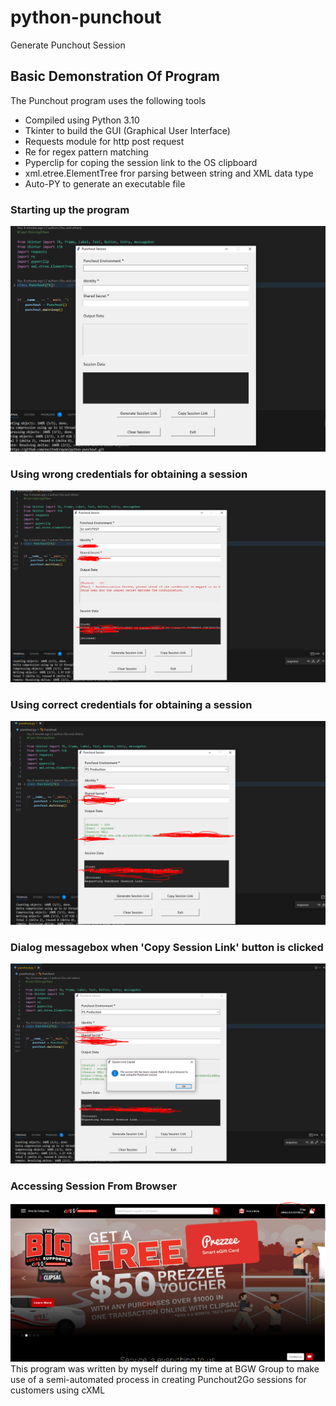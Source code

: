 # python-punchout

Generate Punchout Session

## Basic Demonstration Of Program

The Punchout program uses the following tools

- Compiled using Python 3.10
- Tkinter to build the GUI (Graphical User Interface)
- Requests module for http post request
- Re for regex pattern matching
- Pyperclip for coping the session link to the OS clipboard
- xml.etree.ElementTree fror parsing between string and XML data type
- Auto-PY to generate an executable file

### Starting up the program

  <img src="images/image-one.png">

### Using wrong credentials for obtaining a session

  <img src="images/image-two.png">

### Using correct credentials for obtaining a session

  <img src="images/image-three.png">

### Dialog messagebox when 'Copy Session Link' button is clicked

  <img src="images/image-four.png">

### Accessing Session From Browser

<img src="images/image-five.png">
This program was written by myself during my time at BGW Group to make use of a semi-automated process in creating Punchout2Go sessions for customers using cXML
